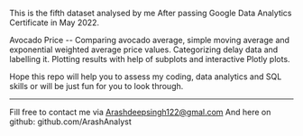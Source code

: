This is the fifth dataset analysed by me After passing Google Data Analytics Certificate in May 2022. 


Avocado Price -- Comparing avocado average, simple moving average and exponential weighted average price values. Categorizing delay data and labelling it. Plotting results with help of subplots and interactive Plotly plots.  



Hope this repo will help you to assess my coding, data analytics and SQL skills or will be just fun for you to look through.    



--------------------------------------------
Fill free to contact me via Arashdeepsingh122@gmal.com
And here on github: github.com/ArashAnalyst
